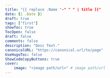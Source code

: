 ```yaml
---
title: "{{ replace .Name "-" " " | title }}"
date: {{ .Date }}
draft: true
tags: ["first"]
showToc: true
TocOpen: false
draft: false
comments: false
description: "Desc Text."
canonicalURL: "https://canonical.url/to/page"
UseHugoToc: false
ShowCodeCopyButtons: true
cover:
    image: "<image path/url>" # image path/url
---
```


